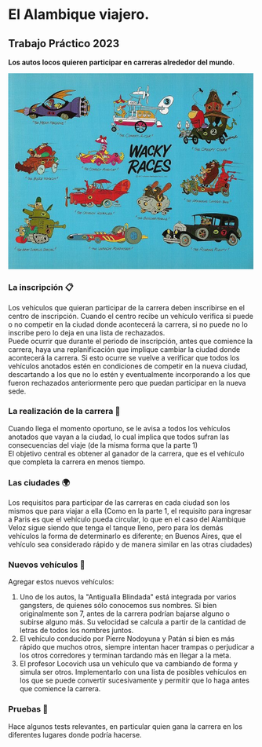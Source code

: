 # El Alambique viajero.
## Trabajo Práctico 2023

**Los autos locos quieren participar en carreras alrededor del mundo**.<br>

<img src=AlambiqueVeloz.jpg width=500/>

### La inscripción 📋
Los vehículos que quieran participar de la carrera deben inscribirse en el centro de inscripción. Cuando el centro recibe un vehículo verifica si puede o no competir en la ciudad donde acontecerá la carrera, si no puede no lo inscribe pero lo deja en una lista de rechazados.<br>
Puede ocurrir que durante el periodo de inscripción, antes que comience la carrera, haya una replanificación que implique cambiar la ciudad donde acontecerá la carrera. Si esto ocurre se vuelve a verificar que todos los vehículos anotados estén en condiciones de competir en la nueva ciudad, descartando a los que no lo estén y eventualmente incorporando a los que fueron rechazados anteriormente pero que puedan participar en la nueva sede.

### La realización de la carrera 🏁
Cuando llega el momento oportuno, se le avisa a todos los vehículos anotados que vayan a la ciudad, lo cual implica que todos sufran las consecuencias del viaje (de la misma forma que la parte 1)<br>
El objetivo central es obtener al ganador de la carrera, que es el vehículo que completa la carrera en menos tiempo.

### Las ciudades 🌍
Los requisitos para participar de las carreras en cada ciudad son los mismos que para viajar a ella (Como en la parte 1, el requisito para ingresar a Paris es que el vehículo pueda circular, lo que en el caso del Alambique Veloz sigue siendo que tenga el tanque lleno, pero para los demás vehículos la forma de determinarlo es diferente; en Buenos Aires, que el vehículo sea considerado rápido y de manera similar en las otras ciudades)

### Nuevos vehículos 🚗
Agregar estos nuevos vehículos:
1. Uno de los autos, la "Antigualla Blindada" está integrada por varios gangsters, de quienes sólo conocemos sus nombres. Si bien originalmente son 7, antes de la carrera podrían bajarse alguno o subirse alguno más. Su velocidad se calcula a partir de la cantidad de letras de todos los nombres juntos. 
2. El vehículo conducido por Pierre Nodoyuna y Patán si bien es más rápido que muchos otros, siempre intentan hacer trampas o perjudicar a los otros corredores y terminan tardando más en llegar a la meta.
3. El profesor Locovich usa un vehículo que va cambiando de forma y simula ser otros. Implementarlo con una lista de posibles vehículos en los que se puede convertir sucesivamente y permitir que lo haga antes que comience la carrera.

### Pruebas 🧪
Hace algunos tests relevantes, en particular quien gana la carrera en los diferentes lugares donde podría hacerse.